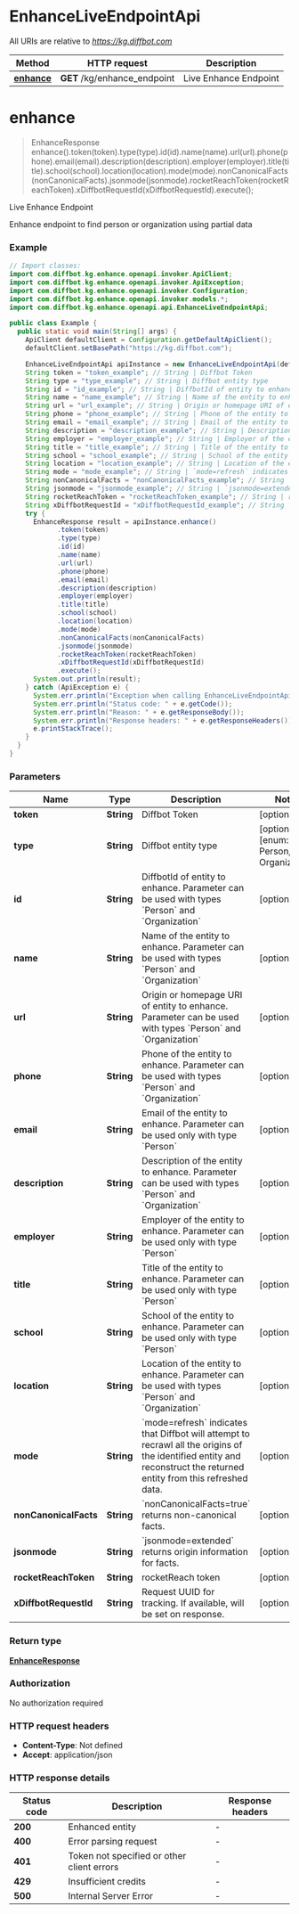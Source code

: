 # EnhanceLiveEndpointApi

All URIs are relative to *https://kg.diffbot.com*

Method | HTTP request | Description
------------- | ------------- | -------------
[**enhance**](EnhanceLiveEndpointApi.md#enhance) | **GET** /kg/enhance_endpoint | Live Enhance Endpoint


<a name="enhance"></a>
# **enhance**
> EnhanceResponse enhance().token(token).type(type).id(id).name(name).url(url).phone(phone).email(email).description(description).employer(employer).title(title).school(school).location(location).mode(mode).nonCanonicalFacts(nonCanonicalFacts).jsonmode(jsonmode).rocketReachToken(rocketReachToken).xDiffbotRequestId(xDiffbotRequestId).execute();

Live Enhance Endpoint

Enhance endpoint to find person or organization using partial data

### Example
```java
// Import classes:
import com.diffbot.kg.enhance.openapi.invoker.ApiClient;
import com.diffbot.kg.enhance.openapi.invoker.ApiException;
import com.diffbot.kg.enhance.openapi.invoker.Configuration;
import com.diffbot.kg.enhance.openapi.invoker.models.*;
import com.diffbot.kg.enhance.openapi.api.EnhanceLiveEndpointApi;

public class Example {
  public static void main(String[] args) {
    ApiClient defaultClient = Configuration.getDefaultApiClient();
    defaultClient.setBasePath("https://kg.diffbot.com");

    EnhanceLiveEndpointApi apiInstance = new EnhanceLiveEndpointApi(defaultClient);
    String token = "token_example"; // String | Diffbot Token
    String type = "type_example"; // String | Diffbot entity type
    String id = "id_example"; // String | DiffbotId of entity to enhance. Parameter can be used with types `Person` and `Organization`
    String name = "name_example"; // String | Name of the entity to enhance. Parameter can be used with types `Person` and `Organization`
    String url = "url_example"; // String | Origin or homepage URI of entity to enhance. Parameter can be used with types `Person` and `Organization`
    String phone = "phone_example"; // String | Phone of the entity to enhance. Parameter can be used with types `Person` and `Organization`
    String email = "email_example"; // String | Email of the entity to enhance. Parameter can be used only with type `Person`
    String description = "description_example"; // String | Description of the entity to enhance. Parameter can be used with types `Person` and `Organization`
    String employer = "employer_example"; // String | Employer of the entity to enhance. Parameter can be used only with type `Person`
    String title = "title_example"; // String | Title of the entity to enhance. Parameter can be used only with type `Person`
    String school = "school_example"; // String | School of the entity to enhance. Parameter can be used only with type `Person`
    String location = "location_example"; // String | Location of the entity to enhance. Parameter can be used with types `Person` and `Organization`
    String mode = "mode_example"; // String | `mode=refresh` indicates that Diffbot will attempt to recrawl all the origins of the identified entity and reconstruct the returned entity from this refreshed data.
    String nonCanonicalFacts = "nonCanonicalFacts_example"; // String | `nonCanonicalFacts=true` returns non-canonical facts.
    String jsonmode = "jsonmode_example"; // String | `jsonmode=extended` returns origin information for facts.
    String rocketReachToken = "rocketReachToken_example"; // String | rocketReach token
    String xDiffbotRequestId = "xDiffbotRequestId_example"; // String | Request UUID for tracking. If available, will be set on response.
    try {
      EnhanceResponse result = apiInstance.enhance()
            .token(token)
            .type(type)
            .id(id)
            .name(name)
            .url(url)
            .phone(phone)
            .email(email)
            .description(description)
            .employer(employer)
            .title(title)
            .school(school)
            .location(location)
            .mode(mode)
            .nonCanonicalFacts(nonCanonicalFacts)
            .jsonmode(jsonmode)
            .rocketReachToken(rocketReachToken)
            .xDiffbotRequestId(xDiffbotRequestId)
            .execute();
      System.out.println(result);
    } catch (ApiException e) {
      System.err.println("Exception when calling EnhanceLiveEndpointApi#enhance");
      System.err.println("Status code: " + e.getCode());
      System.err.println("Reason: " + e.getResponseBody());
      System.err.println("Response headers: " + e.getResponseHeaders());
      e.printStackTrace();
    }
  }
}
```

### Parameters

Name | Type | Description  | Notes
------------- | ------------- | ------------- | -------------
 **token** | **String**| Diffbot Token | [optional]
 **type** | **String**| Diffbot entity type | [optional] [enum: Person, Organization]
 **id** | **String**| DiffbotId of entity to enhance. Parameter can be used with types &#x60;Person&#x60; and &#x60;Organization&#x60; | [optional]
 **name** | **String**| Name of the entity to enhance. Parameter can be used with types &#x60;Person&#x60; and &#x60;Organization&#x60; | [optional]
 **url** | **String**| Origin or homepage URI of entity to enhance. Parameter can be used with types &#x60;Person&#x60; and &#x60;Organization&#x60; | [optional]
 **phone** | **String**| Phone of the entity to enhance. Parameter can be used with types &#x60;Person&#x60; and &#x60;Organization&#x60; | [optional]
 **email** | **String**| Email of the entity to enhance. Parameter can be used only with type &#x60;Person&#x60; | [optional]
 **description** | **String**| Description of the entity to enhance. Parameter can be used with types &#x60;Person&#x60; and &#x60;Organization&#x60; | [optional]
 **employer** | **String**| Employer of the entity to enhance. Parameter can be used only with type &#x60;Person&#x60; | [optional]
 **title** | **String**| Title of the entity to enhance. Parameter can be used only with type &#x60;Person&#x60; | [optional]
 **school** | **String**| School of the entity to enhance. Parameter can be used only with type &#x60;Person&#x60; | [optional]
 **location** | **String**| Location of the entity to enhance. Parameter can be used with types &#x60;Person&#x60; and &#x60;Organization&#x60; | [optional]
 **mode** | **String**| &#x60;mode&#x3D;refresh&#x60; indicates that Diffbot will attempt to recrawl all the origins of the identified entity and reconstruct the returned entity from this refreshed data. | [optional]
 **nonCanonicalFacts** | **String**| &#x60;nonCanonicalFacts&#x3D;true&#x60; returns non-canonical facts. | [optional]
 **jsonmode** | **String**| &#x60;jsonmode&#x3D;extended&#x60; returns origin information for facts. | [optional]
 **rocketReachToken** | **String**| rocketReach token | [optional]
 **xDiffbotRequestId** | **String**| Request UUID for tracking. If available, will be set on response. | [optional]

### Return type

[**EnhanceResponse**](EnhanceResponse.md)

### Authorization

No authorization required

### HTTP request headers

 - **Content-Type**: Not defined
 - **Accept**: application/json

### HTTP response details
| Status code | Description | Response headers |
|-------------|-------------|------------------|
**200** | Enhanced entity |  -  |
**400** | Error parsing request |  -  |
**401** | Token not specified or other client errors |  -  |
**429** | Insufficient credits |  -  |
**500** | Internal Server Error |  -  |

